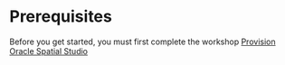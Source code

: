 # Prerequisites

Before you get started, you must first complete the workshop [Provision Oracle Spatial Studio](../../env/freetier/index.html)